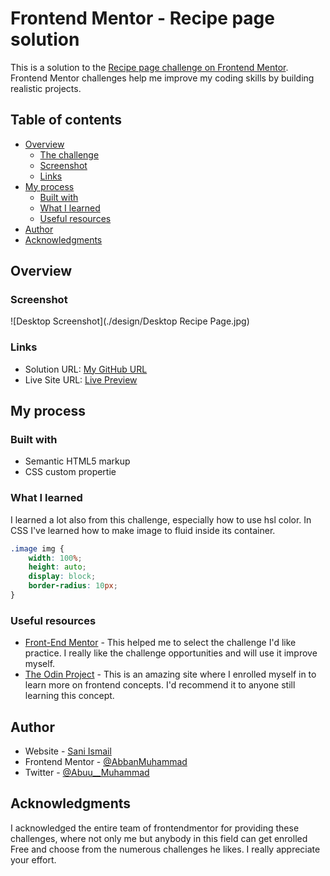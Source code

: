 # Frontend Mentor - Recipe page solution

This is a solution to the [Recipe page challenge on Frontend Mentor](https://www.frontendmentor.io/challenges/recipe-page-KiTsR8QQKm). Frontend Mentor challenges help me improve my coding skills by building realistic projects. 

## Table of contents

- [Overview](#overview)
  - [The challenge](#the-challenge)
  - [Screenshot](#screenshot)
  - [Links](#links)
- [My process](#my-process)
  - [Built with](#built-with)
  - [What I learned](#what-i-learned)
  - [Useful resources](#useful-resources)
- [Author](#author)
- [Acknowledgments](#acknowledgments)


## Overview

### Screenshot

![Desktop Screenshot](./design/Desktop Recipe Page.jpg)


### Links

- Solution URL: [My GitHub URL](https://github.com/AbbanMuhammad/Recipe-page.git)
- Live Site URL: [Live Preview ](https://abbanmuhammad.github.io/Recipe-page/)

## My process

### Built with

- Semantic HTML5 markup
- CSS custom propertie

### What I learned

I learned a lot also from this challenge, especially how to use hsl color. In CSS I've learned how to make image to fluid inside its container.

```css
.image img {
    width: 100%;
    height: auto;
    display: block;
    border-radius: 10px;
}
```

### Useful resources

- [Front-End Mentor](https://www.frontendmentor.io) - This helped me to select the challenge I'd like practice. I really like the challenge opportunities and will use it improve myself.
- [The Odin Project](https://www.theodinproject.com/) - This is an amazing site where I enrolled myself in to learn more on frontend concepts. I'd recommend it to anyone still learning this concept.

## Author

- Website - [Sani Ismail](https://www.github.com/AbbanMuhammad)
- Frontend Mentor - [@AbbanMuhammad](https://www.frontendmentor.io/profile/AbbanMuhammad)
- Twitter - [@Abuu__Muhammad](https://x.com/Abuu__Muhammad)

## Acknowledgments

I acknowledged the entire team of frontendmentor for providing these challenges, where not only me but anybody in this field can get enrolled Free and choose from the numerous challenges he likes. I really appreciate your effort.
